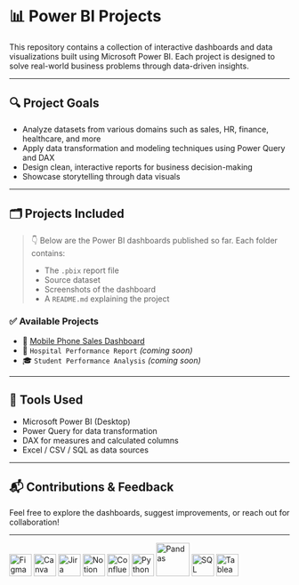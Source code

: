 # 📊 Power BI Projects

This repository contains a collection of interactive dashboards and data visualizations built using Microsoft Power BI. Each project is designed to solve real-world business problems through data-driven insights.

---

## 🔍 Project Goals

- Analyze datasets from various domains such as sales, HR, finance, healthcare, and more
- Apply data transformation and modeling techniques using Power Query and DAX
- Design clean, interactive reports for business decision-making
- Showcase storytelling through data visuals

---

## 🗂️ Projects Included

> 👇 Below are the Power BI dashboards published so far. Each folder contains:
> - The `.pbix` report file
> - Source dataset 
> - Screenshots of the dashboard
> - A `README.md` explaining the project

### ✅ Available Projects

- 📱  [Mobile Phone Sales Dashboard](https://github.com/anisahmed01/Power_BI_Projects/tree/main/Mobile_Phone_Sales_Dashboard)
- 🏥 `Hospital Performance Report` *(coming soon)*
- 🎓 `Student Performance Analysis` *(coming soon)*

---

## 🧰 Tools Used

- Microsoft Power BI (Desktop)
- Power Query for data transformation
- DAX for measures and calculated columns
- Excel / CSV / SQL as data sources

---

## 📬 Contributions & Feedback

Feel free to explore the dashboards, suggest improvements, or reach out for collaboration!

---



<img src="https://cdn.jsdelivr.net/gh/devicons/devicon/icons/figma/figma-original.svg" width="40" alt="Figma"/> 
<img src="https://img.icons8.com/color/48/000000/canva.png" width="40" alt="Canva"/>
<img src="https://cdn.jsdelivr.net/gh/devicons/devicon/icons/jira/jira-original.svg" width="40" alt="Jira"/>
<img src="https://img.icons8.com/ios-filled/50/notion.png" width="40" alt="Notion"/>
<img src="https://img.icons8.com/ios-filled/50/confluence.png" width="40" alt="Confluence"/>
<img src="https://cdn.jsdelivr.net/gh/devicons/devicon/icons/python/python-original.svg" width="40" alt="Python"/>
<img src="https://upload.wikimedia.org/wikipedia/commons/e/ed/Pandas_logo.svg" width="60" alt="Pandas" />
<img src="https://cdn.jsdelivr.net/gh/devicons/devicon/icons/mysql/mysql-original.svg" width="40" alt="SQL"/>
<img src="https://cdn.jsdelivr.net/gh/devicons/devicon/icons/tableau/tableau-original.svg" width="40" alt="Tableau"/>

